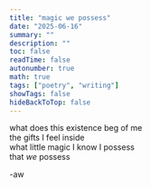 ```yaml
---
title: "magic we possess"
date: "2025-06-16"
summary: ""
description: ""
toc: false
readTime: false
autonumber: true
math: true
tags: ["poetry", "writing"]
showTags: false
hideBackToTop: false
---
```


what does this existence beg of me  
the gifts I feel inside  
what little magic I know I possess  
that *we* possess  

-aw